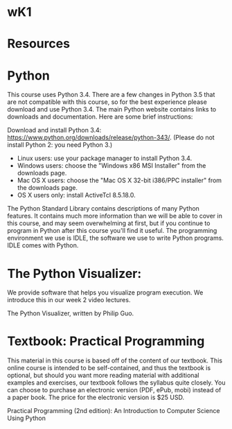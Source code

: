 # wK1

# Resources
# Python
This course uses Python 3.4.  There are a few changes in Python 3.5 that are not compatible with this course, so for the best experience please download and use Python 3.4. The main Python website contains links to downloads and documentation. Here are some brief instructions:

Download and install Python 3.4: https://www.python.org/downloads/release/python-343/. (Please do not install Python 2: you need Python 3.)
* Linux users: use your package manager to install Python 3.4.
* Windows users: choose the "Windows x86 MSI Installer" from the downloads page.
* Mac OS X users: choose the "Mac OS X 32-bit i386/PPC installer" from the downloads page.
* OS X users only: install ActiveTcl 8.5.18.0.

The Python Standard Library contains descriptions of many Python features. It contains much more information than we will be able to cover in this course, and may seem overwhelming at first, but if you continue to program in Python after this course you'll find it useful. The programming environment we use is IDLE, the software we use to write Python programs. IDLE comes with Python.

# The Python Visualizer:
We provide software that helps you visualize program execution. We introduce this in our week 2 video lectures.

The Python Visualizer, written by Philip Guo.

# Textbook: Practical Programming
This material in this course is based off of the content of our textbook.  This online course is intended to be self-contained, and thus the textbook is optional, but should you want more reading material with additional examples and exercises, our textbook follows the syllabus quite closely. You can choose to purchase an electronic version (PDF, ePub, mobi) instead of a paper book. The price for the electronic version is $25 USD.

Practical Programming (2nd edition): An Introduction to Computer Science Using Python
